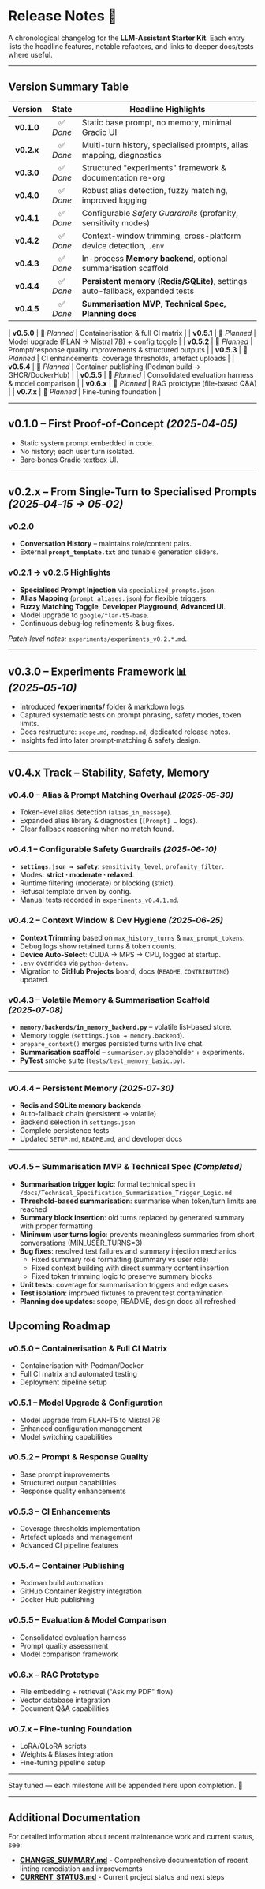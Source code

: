 # Release Notes 📜

A chronological changelog for the **LLM‑Assistant Starter Kit**. Each entry lists the headline features, notable refactors, and links to deeper docs/tests where useful.

---

## Version Summary Table

| Version   | State      | Headline Highlights                                                |
|:---------:|:----------:|--------------------------------------------------------------------|
| **v0.1.0** | ✅ *Done* | Static base prompt, no memory, minimal Gradio UI                  |
| **v0.2.x** | ✅ *Done* | Multi-turn history, specialised prompts, alias mapping, diagnostics |
| **v0.3.0** | ✅ *Done* | Structured "experiments" framework & documentation re-org          |
| **v0.4.0** | ✅ *Done* | Robust alias detection, fuzzy matching, improved logging           |
| **v0.4.1** | ✅ *Done* | Configurable *Safety Guardrails* (profanity, sensitivity modes)    |
| **v0.4.2** | ✅ *Done* | Context-window trimming, cross-platform device detection, `.env`   |
| **v0.4.3** | ✅ *Done* | In-process **Memory backend**, optional summarisation scaffold     |
| **v0.4.4** | ✅ *Done* | **Persistent memory (Redis/SQLite)**, settings auto-fallback, expanded tests |
| **v0.4.5** | ✅ *Done* | **Summarisation MVP, Technical Spec, Planning docs**       |

| **v0.5.0** | 🔼 *Planned* | Containerisation & full CI matrix                           |
| **v0.5.1** | 🔼 *Planned* | Model upgrade (FLAN → Mistral 7B) + config toggle          |
| **v0.5.2** | 🔼 *Planned* | Prompt/response quality improvements & structured outputs   |
| **v0.5.3** | 🔼 *Planned* | CI enhancements: coverage thresholds, artefact uploads      |
| **v0.5.4** | 🔼 *Planned* | Container publishing (Podman build → GHCR/DockerHub)        |
| **v0.5.5** | 🔼 *Planned* | Consolidated evaluation harness & model comparison          |
| **v0.6.x** | 🔼 *Planned* | RAG prototype (file-based Q&A)                                |
| **v0.7.x** | 🔼 *Planned* | Fine-tuning foundation                                        |

---

## v0.1.0 – First Proof‑of‑Concept *(2025‑04‑05)*

* Static system prompt embedded in code.
* No history; each user turn isolated.
* Bare‑bones Gradio textbox UI.

---

## v0.2.x – From Single‑Turn to Specialised Prompts *(2025‑04‑15 → 05‑02)*

### v0.2.0

* **Conversation History** – maintains role/content pairs.
* External **`prompt_template.txt`** and tunable generation sliders.

### v0.2.1 → v0.2.5 Highlights

* **Specialised Prompt Injection** via `specialized_prompts.json`.
* **Alias Mapping** (`prompt_aliases.json`) for flexible triggers.
* **Fuzzy Matching Toggle**, **Developer Playground**, **Advanced UI**.
* Model upgrade to `google/flan‑t5‑base`.
* Continuous debug‑log refinements & bug‑fixes.

*Patch‑level notes:* `experiments/experiments_v0.2.*.md`.

---

## v0.3.0 – Experiments Framework 📊 *(2025‑05‑10)*

* Introduced **/experiments/** folder & markdown logs.
* Captured systematic tests on prompt phrasing, safety modes, token limits.
* Docs restructure: `scope.md`, `roadmap.md`, dedicated release notes.
* Insights fed into later prompt‑matching & safety design.

---

## v0.4.x Track – Stability, Safety, Memory

### v0.4.0 – Alias & Prompt Matching Overhaul *(2025‑05‑30)*

* Token‑level alias detection (`alias_in_message`).
* Expanded alias library & diagnostics (`[Prompt] …` logs).
* Clear fallback reasoning when no match found.

### v0.4.1 – Configurable Safety Guardrails *(2025‑06‑10)*

* **`settings.json → safety`**: `sensitivity_level`, `profanity_filter`.
* Modes: **strict · moderate · relaxed**.
* Runtime filtering (moderate) or blocking (strict).
* Refusal template driven by config.
* Manual tests recorded in `experiments_v0.4.1.md`.

### v0.4.2 – Context Window & Dev Hygiene *(2025‑06‑25)*

* **Context Trimming** based on `max_history_turns` & `max_prompt_tokens`.
* Debug logs show retained turns & token counts.
* **Device Auto‑Select**: CUDA → MPS → CPU, logged at startup.
* `.env` overrides via `python‑dotenv`.
* Migration to **GitHub Projects** board; docs (`README`, `CONTRIBUTING`) updated.

### v0.4.3 – Volatile Memory & Summarisation Scaffold *(2025‑07‑08)*

* **`memory/backends/in_memory_backend.py`** – volatile list‑based store.
* Memory toggle (`settings.json → memory.backend`).
* `prepare_context()` merges persisted turns with live chat.
* **Summarisation scaffold** – `summariser.py` placeholder + experiments.
* **PyTest** smoke suite (`tests/test_memory_basic.py`).

---

### v0.4.4 – Persistent Memory *(2025‑07‑30)*

* **Redis and SQLite memory backends**
* Auto-fallback chain (persistent → volatile)
* Backend selection in `settings.json`
* Complete persistence tests
* Updated `SETUP.md`, `README.md`, and developer docs

---

### v0.4.5 – Summarisation MVP & Technical Spec *(Completed)*

* **Summarisation trigger logic**: formal technical spec in `/docs/Technical_Specification_Summarisation_Trigger_Logic.md`
* **Threshold-based summarisation**: summarise when token/turn limits are reached  
* **Summary block insertion**: old turns replaced by generated summary with proper formatting
* **Minimum user turns logic**: prevents meaningless summaries from short conversations (MIN_USER_TURNS=3)
* **Bug fixes**: resolved test failures and summary injection mechanics
  - Fixed summary role formatting (summary vs user role)
  - Fixed context building with direct summary content insertion
  - Fixed token trimming logic to preserve summary blocks
* **Unit tests**: coverage for summarisation triggers and edge cases
* **Test isolation**: improved fixtures to prevent test contamination  
* **Planning doc updates**: scope, README, design docs all refreshed



## Upcoming Roadmap

### v0.5.0 – Containerisation & Full CI Matrix

* Containerisation with Podman/Docker
* Full CI matrix and automated testing
* Deployment pipeline setup

### v0.5.1 – Model Upgrade & Configuration

* Model upgrade from FLAN-T5 to Mistral 7B
* Enhanced configuration management
* Model switching capabilities

### v0.5.2 – Prompt & Response Quality

* Base prompt improvements
* Structured output capabilities
* Response quality enhancements

### v0.5.3 – CI Enhancements

* Coverage thresholds implementation
* Artefact uploads and management
* Advanced CI pipeline features

### v0.5.4 – Container Publishing

* Podman build automation
* GitHub Container Registry integration
* Docker Hub publishing

### v0.5.5 – Evaluation & Model Comparison

* Consolidated evaluation harness
* Prompt quality assessment
* Model comparison framework

### v0.6.x – RAG Prototype

* File embedding + retrieval ("Ask my PDF" flow)
* Vector database integration
* Document Q&A capabilities

### v0.7.x – Fine-tuning Foundation

* LoRA/QLoRA scripts
* Weights & Biases integration
* Fine-tuning pipeline setup

---

Stay tuned — each milestone will be appended here upon completion. 🚀

---

## Additional Documentation

For detailed information about recent maintenance work and current status, see:
- **[CHANGES_SUMMARY.md](./CHANGES_SUMMARY.md)** - Comprehensive documentation of recent linting remediation and improvements
- **[CURRENT_STATUS.md](./CURRENT_STATUS.md)** - Current project status and next steps
